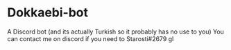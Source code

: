 # Dokkaebi-bot
A Discord bot (and its actually Turkish so it probably has no use to you)
You can contact me on discord if you need to 
Starosti#2679
gl 
